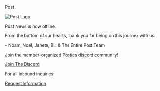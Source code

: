 Post

![Post Logo](/images/post-logo.svg)

Post News is now offline.

From the bottom of our hearts, thank you for being on this journey with us.

\- Noam, Noel, Janete, Bill & The Entire Post Team

Join the member-organized Posties discord community!

[Join The Discord](https://discord.gg/B6H525ukg6)

For all inbound inquiries:

[Request Information](mailto:info@post.news?subject=Inbound%20Inquiry)